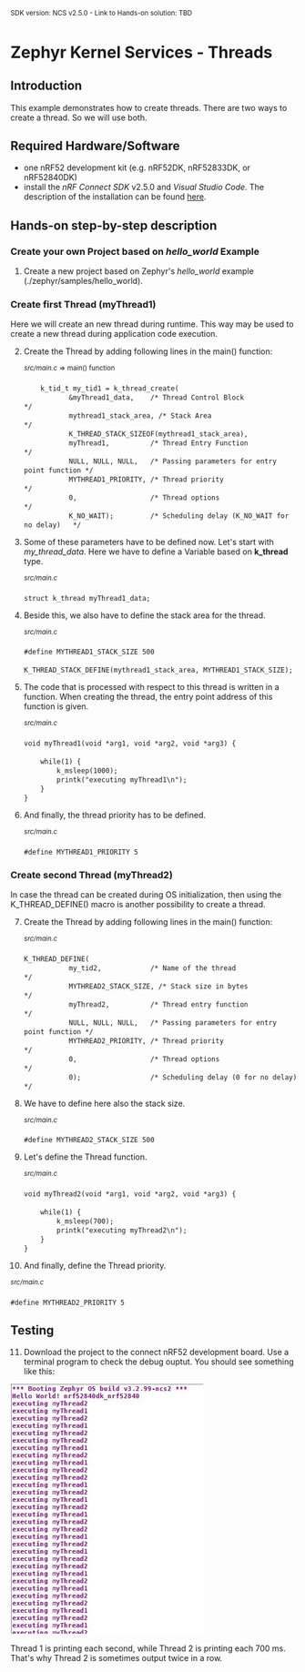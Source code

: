 <sup>SDK version: NCS v2.5.0  -  Link to Hands-on solution: TBD</sup>

# Zephyr Kernel Services - Threads

## Introduction

This example demonstrates how to create threads. There are two ways to create a thread. So we will use both. 

## Required Hardware/Software
- one nRF52 development kit (e.g. nRF52DK, nRF52833DK, or nRF52840DK)
- install the _nRF Connect SDK_ v2.5.0 and _Visual Studio Code_. The description of the installation can be found [here](https://developer.nordicsemi.com/nRF_Connect_SDK/doc/2.5.0/nrf/getting_started/assistant.html#).

## Hands-on step-by-step description 

### Create your own Project based on _hello_world_ Example

1) Create a new project based on Zephyr's _hello_world_ example (./zephyr/samples/hello_world).


### Create first Thread (myThread1)

Here we will create an new thread during runtime. This way may be used to create a new thread during application code execution. 

2) Create the Thread by adding following lines in the main() function:

   <sup>_src/main.c_ => main() function</sup>
   
           k_tid_t my_tid1 = k_thread_create(
                  &myThread1_data,    /* Thread Control Block                        */
                  mythread1_stack_area, /* Stack Area                                */
                  K_THREAD_STACK_SIZEOF(mythread1_stack_area),
                  myThread1,          /* Thread Entry Function                       */
                  NULL, NULL, NULL,   /* Passing parameters for entry point function */
                  MYTHREAD1_PRIORITY, /* Thread priority                             */
                  0,                  /* Thread options                              */
                  K_NO_WAIT);         /* Scheduling delay (K_NO_WAIT for no delay)   */

3) Some of these parameters have to be defined now. Let's start with _my_thread_data_. Here we have to define a Variable based on __k_thread__ type. 

   <sup>_src/main.c_</sup>

       struct k_thread myThread1_data;

4) Beside this, we also have to define the stack area for the thread. 

   <sup>_src/main.c_</sup>

       #define MYTHREAD1_STACK_SIZE 500

       K_THREAD_STACK_DEFINE(mythread1_stack_area, MYTHREAD1_STACK_SIZE);

5) The code that is processed with respect to this thread is written in a function. When creating the thread, the entry point address of this function is given. 

   <sup>_src/main.c_</sup>

       void myThread1(void *arg1, void *arg2, void *arg3) {
        
           while(1) {
               k_msleep(1000);
               printk("executing myThread1\n");
           }
       }

6) And finally, the thread priority has to be defined.

   <sup>_src/main.c_</sup>

       #define MYTHREAD1_PRIORITY 5


### Create second Thread (myThread2)

In case the thread can be created during OS initialization, then using the K_THREAD_DEFINE() macro is another possibility to create a thread. 

7) Create the Thread by adding following lines in the main() function:

   <sup>_src/main.c_</sup>

       K_THREAD_DEFINE(
                  my_tid2,            /* Name of the thread                          */
                  MYTHREAD2_STACK_SIZE, /* Stack size in bytes                       */
                  myThread2,          /* Thread entry function                       */
                  NULL, NULL, NULL,   /* Passing parameters for entry point function */
                  MYTHREAD2_PRIORITY, /* Thread priority                             */
                  0,                  /* Thread options                              */
                  0);                 /* Scheduling delay (0 for no delay)           */

8) We have to define here also the stack size.

   <sup>_src/main.c_</sup>

       #define MYTHREAD2_STACK_SIZE 500

9) Let's define the Thread function. 

   <sup>_src/main.c_</sup> 

       void myThread2(void *arg1, void *arg2, void *arg3) {
        
           while(1) {
               k_msleep(700);
               printk("executing myThread2\n");
           }
       }

10) And finally, define the Thread priority. 

   <sup>_src/main.c_</sup>

    #define MYTHREAD2_PRIORITY 5

 


## Testing

11) Download the project to the connect nRF52 development board. Use a terminal program to check the debug ouptut. You should see something like this:

   ![image](images/ZKS_Thread_Testing.jpg)
   
   Thread 1 is printing each second, while Thread 2 is printing each 700 ms. That's why Thread 2 is sometimes output twice in a row. 
